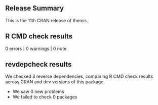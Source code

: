 ## Release Summary

This is the 11th CRAN release of themis.

## R CMD check results

0 errors | 0 warnings | 0 note

## revdepcheck results

We checked 3 reverse dependencies, comparing R CMD check results across CRAN and dev versions of this package.

 * We saw 0 new problems
 * We failed to check 0 packages

